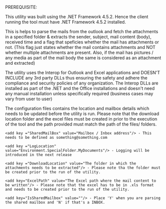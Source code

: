 PREREQUISITE:

This utility was built using the .NET Framework 4.5.2. Hence the client running the tool must have .NET Framework 4.5.2 installed.

This is helps to parse the mails from the outlook and fetch the attachments in a specified folder & extracts the sender, subject, mail content (body), received time and a flag that speficies whether the mail has attachments or not. (This flag just states whether the mail contains attachments and NOT whether multiple attachments are present. Also, if the mail has pictures / any media as part of the mail body the same is considered as an attachment and extracted)

The utility uses the Interop for Outlook and Excel applications and DOESN'T INCLUDE any 3rd party DLLs thus ensuring the safety and adhere the compliance and security policies of any organization. The Interop DLLs are installed as part of the .NET and the Office installations and doesn't need any manual installation unless specifically required (business cases may vary from user to user)

The configuration files contains the location and mailbox details which needs to be updated before the utility is run. Please note that the download location folder and the excel files must be created in prior to the execution of the tool and the path provided must match the path of the files/ folders.

    <add key ="SharedMailBox" value="Mailbox / Inbox address"/> - This needs to be defined as something@something.com
    
    <add key ="LogLocation" value="Environment.SpecialFolder.MyDocuments"/> - Logging will be introduced in the next release
    
    <add key ="DownloadLocation" value="The folder in which the attachments needs to be extracted"/> - Please note tha the folder must be created prior to the run of the utility.
    
    <add key="ExcelPath" value="The Excel path where the mail content to be written"/> - Please note that the excel has to be in .xls format and needs to be created prior to the run of the utility.
    
    <add key="IsSharedMailbox" value=""/> - Place 'Y' when you are parsing the shared mailbox and 'N' if that's a INBOX.
